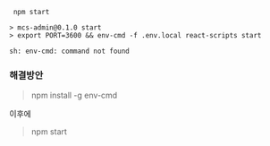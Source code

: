 <pre><code> npm start

&gt; mcs-admin@0.1.0 start
&gt; export PORT=3600 &amp;&amp; env-cmd -f .env.local react-scripts start

sh: env-cmd: command not found</code></pre><h3 id="해결방안">해결방안</h3>
<blockquote>
<p>  npm install -g env-cmd</p>
</blockquote>
<p>이후에 </p>
<blockquote>
<p>npm start</p>
</blockquote>